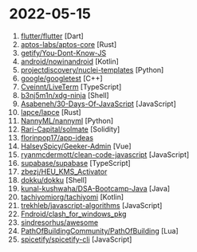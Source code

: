# 2022-05-15

1. [flutter/flutter](https://github.com/flutter/flutter "Flutter makes it easy and fast to build beautiful apps for mobile and beyond") [Dart]
2. [aptos-labs/aptos-core](https://github.com/aptos-labs/aptos-core "A layer 1 for everyone!") [Rust]
3. [getify/You-Dont-Know-JS](https://github.com/getify/You-Dont-Know-JS "A book series on JavaScript. @YDKJS on twitter.") 
4. [android/nowinandroid](https://github.com/android/nowinandroid "A fully functional Android app built entirely with Kotlin and Jetpack Compose") [Kotlin]
5. [projectdiscovery/nuclei-templates](https://github.com/projectdiscovery/nuclei-templates "Community curated list of templates for the nuclei engine to find security vulnerabilities.") [Python]
6. [google/googletest](https://github.com/google/googletest "GoogleTest - Google Testing and Mocking Framework") [C++]
7. [Cveinnt/LiveTerm](https://github.com/Cveinnt/LiveTerm "💻 Build terminal styled websites in minutes!") [TypeScript]
8. [b3nj5m1n/xdg-ninja](https://github.com/b3nj5m1n/xdg-ninja "") [Shell]
9. [Asabeneh/30-Days-Of-JavaScript](https://github.com/Asabeneh/30-Days-Of-JavaScript "30 days of JavaScript programming challenge is a step-by-step guide to learn JavaScript programming language in 30 days. This challenge may take more than 100 days, please just follow your own pace.") [JavaScript]
10. [lapce/lapce](https://github.com/lapce/lapce "Lightning-fast and Powerful Code Editor written in Rust") [Rust]
11. [NannyML/nannyml](https://github.com/NannyML/nannyml "Detecting silent model failure. NannyML estimates performance with an algorithm called Confidence-based Performance estimation (CBPE), developed by core contributors. It is the only open-source algorithm capable of fully capturing the impact of data drift on performance.") [Python]
12. [Rari-Capital/solmate](https://github.com/Rari-Capital/solmate "Modern, opinionated, and gas optimized building blocks for smart contract development.") [Solidity]
13. [florinpop17/app-ideas](https://github.com/florinpop17/app-ideas "A Collection of application ideas which can be used to improve your coding skills.") 
14. [HalseySpicy/Geeker-Admin](https://github.com/HalseySpicy/Geeker-Admin "Geeker Admin，基于 Vue3.2、TypeScript、Vite2、Pinia、Element-Plus 开发的一套后台管理框架。") [Vue]
15. [ryanmcdermott/clean-code-javascript](https://github.com/ryanmcdermott/clean-code-javascript "🛁 Clean Code concepts adapted for JavaScript") [JavaScript]
16. [supabase/supabase](https://github.com/supabase/supabase "The open source Firebase alternative. Follow to stay updated about our public Beta.") [TypeScript]
17. [zbezj/HEU_KMS_Activator](https://github.com/zbezj/HEU_KMS_Activator "") 
18. [dokku/dokku](https://github.com/dokku/dokku "A docker-powered PaaS that helps you build and manage the lifecycle of applications") [Shell]
19. [kunal-kushwaha/DSA-Bootcamp-Java](https://github.com/kunal-kushwaha/DSA-Bootcamp-Java "This repository consists of the code samples, assignments, and notes for the Java Data Structures & Algorithms bootcamp of Community Classroom.") [Java]
20. [tachiyomiorg/tachiyomi](https://github.com/tachiyomiorg/tachiyomi "Free and open source manga reader for Android.") [Kotlin]
21. [trekhleb/javascript-algorithms](https://github.com/trekhleb/javascript-algorithms "📝 Algorithms and data structures implemented in JavaScript with explanations and links to further readings") [JavaScript]
22. [Fndroid/clash_for_windows_pkg](https://github.com/Fndroid/clash_for_windows_pkg "A Windows/macOS GUI based on Clash") 
23. [sindresorhus/awesome](https://github.com/sindresorhus/awesome "😎 Awesome lists about all kinds of interesting topics") 
24. [PathOfBuildingCommunity/PathOfBuilding](https://github.com/PathOfBuildingCommunity/PathOfBuilding "Offline build planner for Path of Exile.") [Lua]
25. [spicetify/spicetify-cli](https://github.com/spicetify/spicetify-cli "Commandline tool to customize Spotify client. Supports Windows, MacOS and Linux.") [JavaScript]
